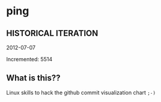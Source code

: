 # ping

## HISTORICAL ITERATION
2012-07-07

Incremented: 5514

## What is this?? 
Linux skills to hack the github commit visualization chart `;-)`
